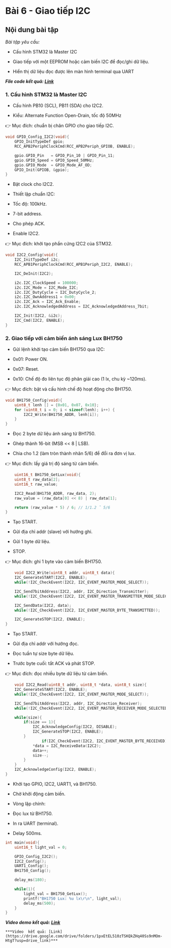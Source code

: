 # Bài 6 - Giao tiếp I2C

## Nội dung bài tập

_Bài tập yêu cầu:_

- Cấu hình STM32 là Master I2C

- Giao tiếp với một EEPROM hoặc cảm biến I2C để đọc/ghi dữ liệu.

- Hiển thị dữ liệu đọc được lên màn hình terminal qua UART


***File code kết quả: [Link](https://github.com/phamsan1503-ai/BAI-6)***


### 1. Cấu hình STM32 là Master I2C 

- Cấu hình PB10 (SCL), PB11 (SDA) cho I2C2.

- Kiểu: Alternate Function Open-Drain, tốc độ 50MHz
  
👉 Mục đích: chuẩn bị chân GPIO cho giao tiếp I2C.
```c
void GPIO_Config_I2C2(void){
    GPIO_InitTypeDef gpio;
    RCC_APB2PeriphClockCmd(RCC_APB2Periph_GPIOB, ENABLE);

    gpio.GPIO_Pin   = GPIO_Pin_10 | GPIO_Pin_11;
    gpio.GPIO_Speed = GPIO_Speed_50MHz;
    gpio.GPIO_Mode  = GPIO_Mode_AF_OD;
    GPIO_Init(GPIOB, &gpio);
}
```
- Bật clock cho I2C2.

- Thiết lập chuẩn I2C:

- Tốc độ: 100kHz.

- 7-bit address.

- Cho phép ACK.

- Enable I2C2.

👉 Mục đích: khởi tạo phần cứng I2C2 của STM32.

```c
void I2C2_Config(void){
    I2C_InitTypeDef i2c;
    RCC_APB1PeriphClockCmd(RCC_APB1Periph_I2C2, ENABLE);

    I2C_DeInit(I2C2);

    i2c.I2C_ClockSpeed = 100000;
    i2c.I2C_Mode = I2C_Mode_I2C;
    i2c.I2C_DutyCycle = I2C_DutyCycle_2;
    i2c.I2C_OwnAddress1 = 0x00;
    i2c.I2C_Ack = I2C_Ack_Enable;
    i2c.I2C_AcknowledgedAddress = I2C_AcknowledgedAddress_7bit;

    I2C_Init(I2C2, &i2c);
    I2C_Cmd(I2C2, ENABLE);
}
```
### 2. Giao tiếp với cảm biến ánh sáng Lux BH1750

- Gửi lệnh khởi tạo cảm biến BH1750 qua I2C:

- 0x01: Power ON.

- 0x07: Reset.

- 0x10: Chế độ đo liên tục độ phân giải cao (1 lx, chu kỳ ~120ms).

👉 Mục đích: bật và cấu hình chế độ hoạt động cho BH1750.
```c
void BH1750_Config(void){
    uint8_t lenh [] = {0x01, 0x07, 0x10}; 
    for (uint8_t i = 0; i < sizeof(lenh); i++) {
        I2C2_Write(BH1750_ADDR, lenh[i]);
    }
}
```

- Đọc 2 byte dữ liệu ánh sáng từ BH1750.

- Ghép thành 16-bit (MSB << 8 | LSB).

- Chia cho 1.2 (làm tròn thành nhân 5/6) để đổi ra đơn vị lux.

👉 Mục đích: lấy giá trị độ sáng từ cảm biến.
```c
	uint16_t BH1750_GetLux(void){
    uint8_t raw_data[2];
    uint16_t raw_value;

    I2C2_Read(BH1750_ADDR, raw_data, 2);
    raw_value = (raw_data[0] << 8) | raw_data[1];

    return (raw_value * 5) / 6; // 1/1.2 ˜ 5/6
}
```

- Tạo START.

- Gửi địa chỉ addr (slave) với hướng ghi.

- Gửi 1 byte dữ liệu.

- STOP.

👉 Mục đích: ghi 1 byte vào cảm biến BH1750.

```c
	void I2C2_Write(uint8_t addr, uint8_t data){
    I2C_GenerateSTART(I2C2, ENABLE);
    while(!I2C_CheckEvent(I2C2, I2C_EVENT_MASTER_MODE_SELECT));

    I2C_Send7bitAddress(I2C2, addr, I2C_Direction_Transmitter);
    while(!I2C_CheckEvent(I2C2, I2C_EVENT_MASTER_TRANSMITTER_MODE_SELECTED));

    I2C_SendData(I2C2, data);
    while(!I2C_CheckEvent(I2C2, I2C_EVENT_MASTER_BYTE_TRANSMITTED));

    I2C_GenerateSTOP(I2C2, ENABLE);
}
```

- Tạo START.

- Gửi địa chỉ addr với hướng đọc.

- Đọc tuần tự size byte dữ liệu.

- Trước byte cuối: tắt ACK và phát STOP.

👉 Mục đích: đọc nhiều byte dữ liệu từ cảm biến.
```c
	void I2C2_Read(uint8_t addr, uint8_t *data, uint8_t size){
    I2C_GenerateSTART(I2C2, ENABLE);
    while(!I2C_CheckEvent(I2C2, I2C_EVENT_MASTER_MODE_SELECT));

    I2C_Send7bitAddress(I2C2, addr, I2C_Direction_Receiver);
    while(!I2C_CheckEvent(I2C2, I2C_EVENT_MASTER_RECEIVER_MODE_SELECTED));

    while(size){
        if(size == 1){
            I2C_AcknowledgeConfig(I2C2, DISABLE);
            I2C_GenerateSTOP(I2C2, ENABLE);
        }
				if(I2C_CheckEvent(I2C2, I2C_EVENT_MASTER_BYTE_RECEIVED)){
            *data = I2C_ReceiveData(I2C2);
            data++;
            size--;
        }
    }
    I2C_AcknowledgeConfig(I2C2, ENABLE);
}
```

- Khởi tạo GPIO, I2C2, UART1, và BH1750.
  
- Chờ khởi động cảm biến.

- Vòng lặp chính:

- Đọc lux từ BH1750.

- In ra UART (terminal).

- Delay 500ms.
```c
int main(void){
    uint16_t light_val = 0;

    GPIO_Config_I2C2(); 
    I2C2_Config();      
    UART1_Config();     
    BH1750_Config();    

    delay_ms(180); 

    while(1){
        light_val = BH1750_GetLux();
        printf("BH1750 Lux: %u lx\r\n", light_val);
        delay_ms(500);
    }
}
```
***Video demo kết quả: [Link](https://drive.google.com/file/d/1AtWIWcqCZ4q288yya1_UmL2BXS0-tYjG/view?usp=drive_link)***




```
***Video  kết quả: [Link](https://drive.google.com/drive/folders/1pxEtEL510zTSKQkZHq40Ss9nMOm-HtgT?usp=drive_link)***
